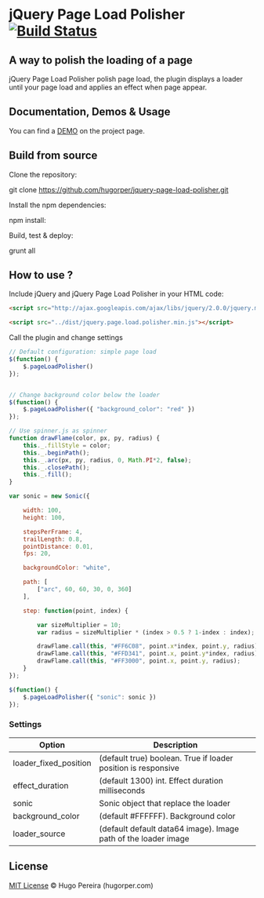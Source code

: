 # jQuery Page Load Polisher [![Build Status](https://travis-ci.org/hugorper/jquery-page-load-polisher.svg?branch=master)](https://travis-ci.org/hugorper/jquery-page-load-polisher)

## A way to polish the loading of a page

jQuery Page Load Polisher polish page load, the plugin displays a loader until your page load and applies an effect when page appear.

## Documentation, Demos & Usage

You can find a [DEMO](https://hugorper.github.com/jquery-page-load-polisher) on the project page.

## Build from source

Clone the repository:

git clone https://github.com/hugorper/jquery-page-load-polisher.git

Install the npm dependencies:

npm install:

Build, test & deploy:

grunt all

## How to use ?

Include jQuery and jQuery Page Load Polisher in your HTML code:

```html
<script src="http://ajax.googleapis.com/ajax/libs/jquery/2.0.0/jquery.min.js"></script>

<script src="../dist/jquery.page.load.polisher.min.js"></script>
```

Call the plugin and change settings

```js
// Default configuration: simple page load
$(function() {
	$.pageLoadPolisher()
});


// Change background color below the loader
$(function() {
	$.pageLoadPolisher({ "background_color": "red" })
});

// Use spinner.js as spinner
function drawFlame(color, px, py, radius) {
	this._.fillStyle = color;
	this._.beginPath();
	this._.arc(px, py, radius, 0, Math.PI*2, false);
	this._.closePath();
	this._.fill();
}

var sonic = new Sonic({

	width: 100,
	height: 100,

	stepsPerFrame: 4,
	trailLength: 0.8,
	pointDistance: 0.01,
	fps: 20,

	backgroundColor: "white",

	path: [
		["arc", 60, 60, 30, 0, 360]
	],

	step: function(point, index) {

		var sizeMultiplier = 10;
		var radius = sizeMultiplier * (index > 0.5 ? 1-index : index);

		drawFlame.call(this, "#FF6C08", point.x*index, point.y, radius);
		drawFlame.call(this, "#FFD341", point.x, point.y*index, radius);
		drawFlame.call(this, "#FF3000", point.x, point.y, radius);
	}
});

$(function() {
	$.pageLoadPolisher({ "sonic": sonic })
});
```

### Settings

Option  | Description
------------- | -------------
loader_fixed_position  | (default true) boolean. True if loader position is responsive
effect_duration  | (default 1300) int. Effect duration milliseconds
sonic  | Sonic object that replace the loader
background_color  | (default #FFFFFF). Background color
loader_source  | (default default data64 image). Image path of the loader image

## License

[MIT License](http://hugorper.mit-license.org/) © Hugo Pereira (hugorper.com)
